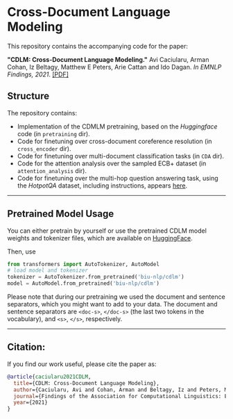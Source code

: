 # Cross-Document Language Modeling

This repository contains the accompanying code for the paper:

**"CDLM: Cross-Document Language Modeling."** Avi Caciularu, Arman Cohan, Iz Beltagy, Matthew E Peters, Arie Cattan 
and Ido Dagan. *In EMNLP Findings, 2021*.
[[PDF]](https://arxiv.org/pdf/2101.00406.pdf)


## Structure
The repository contains:
* Implementation of the CDMLM pretraining, based on the *Huggingface* code (in `pretraining` dir).
* Code for finetuning over cross-document coreference resolution (in `cross_encoder` dir).
* Code for finetuning over multi-document classification tasks (in `CDA` dir).
* Code for the attention analysis over the sampled ECB+ dataset (in `attention_analysis` dir).
* Code for finetuning over the multi-hop question answering task, using the *HotpotQA* dataset, including instructions, appears [here](https://github.com/armancohan/longformer/tree/hotpotqa).

---
## Pretrained Model Usage

You can either pretrain by yourself or use the pretrained CDLM model weights and tokenizer files, which are available on [HuggingFace](https://huggingface.co/biu-nlp/cdlm). 

Then, use
```python
from transformers import AutoTokenizer, AutoModel
# load model and tokenizer
tokenizer = AutoTokenizer.from_pretrained('biu-nlp/cdlm')
model = AutoModel.from_pretrained('biu-nlp/cdlm')
```

Please note that during our pretraining we used the document and sentence separators, which you might want to add to your data. The document and sentence separators are `<doc-s>`, `</doc-s>` (the last two tokens in the vocabulary), and `<s>`, `</s>`, respectively.



---
## Citation:
If you find our work useful, please cite the paper as:

```bibtex
@article{caciularu2021CDLM,
  title={CDLM: Cross-Document Language Modeling},
  author={Caciularu, Avi and Cohan, Arman and Beltagy, Iz and Peters, Matthew E and Cattan, Arie and Dagan, Ido},
  journal={Findings of the Association for Computational Linguistics: EMNLP 2021},
  year={2021}
}
```
